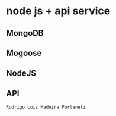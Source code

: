 # node js + api service 

## MongoDB
## Mogoose              
## NodeJS
## API

```javascript
Rodrigo Luiz Madeira Furlaneti

